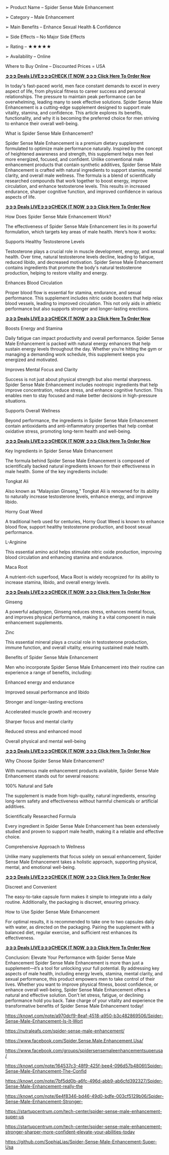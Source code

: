 ➢ Product Name – Spider Sense Male Enhancement

‍➢ Category – Male Enhancement

➢ Main Benefits – Enhance Sexual Health & Confidence

➢ Side Effects – No Major Side Effects

➢ Rating – ★★★★★

➢ Availability – Online

Where to Buy Online – Discounted Prices = USA

**[➲➲➲ Deals LIVE➲➲➲CHECK IT NOW ➲➲➲ Click Here To Order Now](https://nutraleafs.com/Nitric)**

In today's fast-paced world, men face constant demands to excel in every aspect of life, from physical fitness to career success and personal relationships. The pressure to maintain peak performance can be overwhelming, leading many to seek effective solutions. Spider Sense Male Enhancement is a cutting-edge supplement designed to support male vitality, stamina, and confidence. This article explores its benefits, functionality, and why it is becoming the preferred choice for men striving to enhance their overall well-being.

What is Spider Sense Male Enhancement?

Spider Sense Male Enhancement is a premium dietary supplement formulated to optimize male performance naturally. Inspired by the concept of heightened awareness and strength, this supplement helps men feel more energized, focused, and confident. Unlike conventional male enhancement products that contain synthetic additives, Spider Sense Male Enhancement is crafted with natural ingredients to support stamina, mental clarity, and overall male wellness.
The formula is a blend of scientifically researched compounds that work together to boost energy, improve circulation, and enhance testosterone levels. This results in increased endurance, sharper cognitive function, and improved confidence in various aspects of life.

**[➲➲➲ Deals LIVE➲➲➲CHECK IT NOW ➲➲➲ Click Here To Order Now](https://nutraleafs.com/Nitric)**

How Does Spider Sense Male Enhancement Work?

The effectiveness of Spider Sense Male Enhancement lies in its powerful formulation, which targets key areas of male health. Here’s how it works:

Supports Healthy Testosterone Levels

Testosterone plays a crucial role in muscle development, energy, and sexual health. Over time, natural testosterone levels decline, leading to fatigue, reduced libido, and decreased motivation. Spider Sense Male Enhancement contains ingredients that promote the body's natural testosterone production, helping to restore vitality and energy.

Enhances Blood Circulation

Proper blood flow is essential for stamina, endurance, and sexual performance. This supplement includes nitric oxide boosters that help relax blood vessels, leading to improved circulation. This not only aids in athletic performance but also supports stronger and longer-lasting erections.

**[➲➲➲ Deals LIVE➲➲➲CHECK IT NOW ➲➲➲ Click Here To Order Now](https://nutraleafs.com/Nitric)**

Boosts Energy and Stamina

Daily fatigue can impact productivity and overall performance. Spider Sense Male Enhancement is packed with natural energy enhancers that help sustain energy levels throughout the day. Whether you’re hitting the gym or managing a demanding work schedule, this supplement keeps you energized and motivated.

Improves Mental Focus and Clarity

Success is not just about physical strength but also mental sharpness. Spider Sense Male Enhancement includes nootropic ingredients that help improve concentration, reduce stress, and enhance cognitive function. This enables men to stay focused and make better decisions in high-pressure situations.

Supports Overall Wellness

Beyond performance, the ingredients in Spider Sense Male Enhancement contain antioxidants and anti-inflammatory properties that help combat oxidative stress, promoting long-term health and well-being.

**[➲➲➲ Deals LIVE➲➲➲CHECK IT NOW ➲➲➲ Click Here To Order Now](https://nutraleafs.com/Nitric)**

Key Ingredients in Spider Sense Male Enhancement

The formula behind Spider Sense Male Enhancement is composed of scientifically backed natural ingredients known for their effectiveness in male health. Some of the key ingredients include:

Tongkat Ali

Also known as “Malaysian Ginseng,” Tongkat Ali is renowned for its ability to naturally increase testosterone levels, enhance energy, and improve libido.

Horny Goat Weed

A traditional herb used for centuries, Horny Goat Weed is known to enhance blood flow, support healthy testosterone production, and boost sexual performance.

L-Arginine

This essential amino acid helps stimulate nitric oxide production, improving blood circulation and enhancing stamina and endurance.

Maca Root

A nutrient-rich superfood, Maca Root is widely recognized for its ability to increase stamina, libido, and overall energy levels.

**[➲➲➲ Deals LIVE➲➲➲CHECK IT NOW ➲➲➲ Click Here To Order Now](https://nutraleafs.com/Nitric)**

Ginseng

A powerful adaptogen, Ginseng reduces stress, enhances mental focus, and improves physical performance, making it a vital component in male enhancement supplements.

Zinc

This essential mineral plays a crucial role in testosterone production, immune function, and overall vitality, ensuring sustained male health.

Benefits of Spider Sense Male Enhancement

Men who incorporate Spider Sense Male Enhancement into their routine can experience a range of benefits, including:

Enhanced energy and endurance

Improved sexual performance and libido

Stronger and longer-lasting erections

Accelerated muscle growth and recovery

Sharper focus and mental clarity

Reduced stress and enhanced mood

Overall physical and mental well-being

**[➲➲➲ Deals LIVE➲➲➲CHECK IT NOW ➲➲➲ Click Here To Order Now](https://nutraleafs.com/Nitric)**

Why Choose Spider Sense Male Enhancement?

With numerous male enhancement products available, Spider Sense Male Enhancement stands out for several reasons:

100% Natural and Safe

The supplement is made from high-quality, natural ingredients, ensuring long-term safety and effectiveness without harmful chemicals or artificial additives.

Scientifically Researched Formula

Every ingredient in Spider Sense Male Enhancement has been extensively studied and proven to support male health, making it a reliable and effective choice.

Comprehensive Approach to Wellness

Unlike many supplements that focus solely on sexual enhancement, Spider Sense Male Enhancement takes a holistic approach, supporting physical, mental, and emotional well-being.

**[➲➲➲ Deals LIVE➲➲➲CHECK IT NOW ➲➲➲ Click Here To Order Now](https://nutraleafs.com/Nitric)**

Discreet and Convenient

The easy-to-take capsule form makes it simple to integrate into a daily routine. Additionally, the packaging is discreet, ensuring privacy.

How to Use Spider Sense Male Enhancement

For optimal results, it is recommended to take one to two capsules daily with water, as directed on the packaging. Pairing the supplement with a balanced diet, regular exercise, and sufficient rest enhances its effectiveness.

**[➲➲➲ Deals LIVE➲➲➲CHECK IT NOW ➲➲➲ Click Here To Order Now](https://nutraleafs.com/Nitric)**

Conclusion: Elevate Your Performance with Spider Sense Male Enhancement
Spider Sense Male Enhancement is more than just a supplement—it’s a tool for unlocking your full potential. By addressing key aspects of male health, including energy levels, stamina, mental clarity, and sexual performance, this product empowers men to take control of their lives. Whether you want to improve physical fitness, boost confidence, or enhance overall well-being, Spider Sense Male Enhancement offers a natural and effective solution. Don't let stress, fatigue, or declining performance hold you back. Take charge of your vitality and experience the transformative benefits of Spider Sense Male Enhancement today!

https://knowt.com/note/a970dcf9-8eaf-4518-a950-b3c482869506/Spider-Sense-Male-Enhancement-Is-It-Wort 

https://nutraleafs.com/spider-sense-male-enhancement/ 

https://www.facebook.com/Spider.Sense.Male.Enhancement.Usa/ 

https://www.facebook.com/groups/spidersensemaleenhancementsuperusa/ 

https://knowt.com/note/164537c3-48f9-425f-bee4-096d57b4806f/Spider-Sense-Male-Enhancement-The-Confid 

https://knowt.com/note/7bf5dd0b-a6fc-496d-abb9-ab6cfd392327/Spider-Sense-Male-Enhancement-really-the

https://knowt.com/note/6e4f8346-bd46-49d0-bdfe-003cf5129b06/Spider-Sense-Male-Enhancement-Stronger-

https://startupcentrum.com/tech-center/spider-sense-male-enhancement-super-us

https://startupcentrum.com/tech-center/spider-sense-male-enhancement-stronger-sharper-more-confident-elevate-your-abilities-today

https://github.com/SophiaLias/Spider-Sense-Male-Enhancement-Super-Usa
